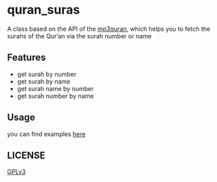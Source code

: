 # quran_suras

A class based on the API of the [mp3quran](https://www.mp3quran.net), which helps you to fetch the surahs of the Qur’an via the surah number or name 

## Features
* get surah by number
* get surah by name
* get surah name by number
* get surah number by name

## Usage
you can find examples [here](https://codeberg.org/Awiteb/quran_suras.py/src/branch/master/examples)

## LICENSE
[GPLv3](https://www.gnu.org/licenses/gpl-3.0.html)